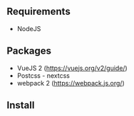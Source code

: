 ## Requirements
* NodeJS

## Packages
* VueJS 2 (https://vuejs.org/v2/guide/)
* Postcss - nextcss
* webpack 2 (https://webpack.js.org/)

## Install
